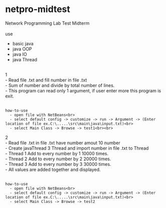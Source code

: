# netpro-midtest
Network Programming Lab Test Midterm<br><br>
use<br>
  - basic java<br>
  - java OOP<br>
  - java IO<br>
  - java Thread<br><br>

  1<br>
    - Read file .txt and fill number in file .txt<br>
    - Sum of number and divide by total number of lines.<br>
    - This program can read only 1 argument, if user enter more this program is exit.<br><br>

    how-to-use
      - open file with NetBeans<br>
      - select default config -> customize -> run -> Argument -> (Enter location of file ex.C:\.....\src\main\java\input.txt)<br>
      - select Main Class -> Browse -> test1<br><br>


  2<br>
    - Read file .txt in file .txt have number amout 10 number<br>
    - Create javaThread 3 Thread  and import number in file .txt to Thread<br>
    - Thread 1 Add to every number by 1 10000 times.<br>
    - Thread 2 Add to every number by 2 20000 times.<br>
    - Thread 3 Add to every number by 3 30000 times.<br>
    - All values ​​are added together and displayed.<br><br>

    how-to-use
      - open file with NetBeans<br>
      - select default config -> customize -> run -> Argument -> (Enter location of file ex.C:\.....\src\main\java\input.txt)<br>
      - select Main Class -> Browse -> test2
    
